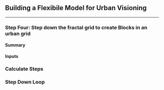 ## Building a Flexibile Model for Urban Visioning 
---

### Step Four: Step down the fractal grid to create Blocks in an urban grid

#### Summary


#### Inputs


### Calculate Steps

### Step Down Loop